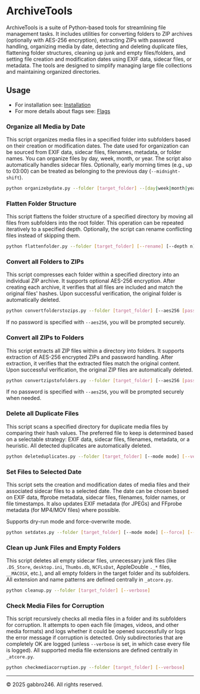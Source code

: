 # ArchiveTools

ArchiveTools is a suite of Python-based tools for streamlining file management tasks. It includes utilities for converting folders to ZIP archives (optionally with AES-256 encryption), extracting ZIPs with password handling, organizing media by date, detecting and deleting duplicate files, flattening folder structures, cleaning up junk and empty files/folders, and setting file creation and modification dates using EXIF data, sidecar files, or metadata. The tools are designed to simplify managing large file collections and maintaining organized directories.

## Usage

* For installation see: [Installation](readme_installation.md)
* For more details about flags see: [Flags](readme_flags.md)

### Organize all Media by Date

This script organizes media files in a specified folder into subfolders based on their creation or modification dates. The date used for organization can be sourced from EXIF data, sidecar files, filenames, metadata, or folder names. You can organize files by day, week, month, or year. The script also automatically handles sidecar files. Optionally, early morning times (e.g., up to 03:00) can be treated as belonging to the previous day (`--midnight-shift`).

```bash
python organizebydate.py --folder [target_folder] --[day|week|month|year] [--rename] [--mode mode] [--midnight-shift] [--verbose]
```

### Flatten Folder Structure

This script flattens the folder structure of a specified directory by moving all files from subfolders into the root folder. This operation can be repeated iteratively to a specified depth. Optionally, the script can rename conflicting files instead of skipping them.

```bash
python flattenfolder.py --folder [target_folder] [--rename] [--depth n] [--verbose]
```

### Convert all Folders to ZIPs

This script compresses each folder within a specified directory into an individual ZIP archive. It supports optional AES-256 encryption. After creating each archive, it verifies that all files are included and match the original files' hashes. Upon successful verification, the original folder is automatically deleted.

```bash
python convertfolderstozips.py --folder [target_folder] [--aes256 [password]] [--verbose]
```

If no password is specified with `--aes256`, you will be prompted securely.

### Convert all ZIPs to Folders

This script extracts all ZIP files within a directory into folders. It supports extraction of AES-256 encrypted ZIPs and password handling. After extraction, it verifies that the extracted files match the original content. Upon successful verification, the original ZIP files are automatically deleted.

```bash
python convertzipstofolders.py --folder [target_folder] [--aes256 [password]] [--verbose]
```

If no password is specified with `--aes256`, you will be prompted securely when needed.

### Delete all Duplicate Files

This script scans a specified directory for duplicate media files by comparing their hash values. The preferred file to keep is determined based on a selectable strategy: EXIF data, sidecar files, filenames, metadata, or a heuristic. All detected duplicates are automatically deleted.

```bash
python deleteduplicates.py --folder [target_folder] [--mode mode] [--verbose]
```

### Set Files to Selected Date

This script sets the creation and modification dates of media files and their associated sidecar files to a selected date. The date can be chosen based on EXIF data, ffprobe metadata, sidecar files, filenames, folder names, or file timestamps. It also updates EXIF metadata (for JPEGs) and FFprobe metadata (for MP4/MOV files) where possible.

Supports dry-run mode and force-overwrite mode.

```bash
python setdates.py --folder [target_folder] [--mode mode] [--force] [--dry-run] [--verbose]
```

### Clean up Junk Files and Empty Folders

This script deletes all empty sidecar files, unnecessary junk files (like `.DS_Store`, `desktop.ini`, `Thumbs.db`, `NCFLsDat`, AppleDouble `._*` files, `__MACOSX`, etc.), and all empty folders in the target folder and its subfolders. All extension and name patterns are defined centrally in `_atcore.py`.

```bash
python cleanup.py --folder [target_folder] [--verbose]
```

### Check Media Files for Corruption

This script recursively checks all media files in a folder and its subfolders for corruption. It attempts to open each file (images, videos, and other media formats) and logs whether it could be opened successfully or logs the error message if corruption is detected. Only subdirectories that are completely OK are logged (unless `--verbose` is set, in which case every file is logged). All supported media file extensions are defined centrally in `_atcore.py`.

```bash
python checkmediacorruption.py --folder [target_folder] [--verbose]
```

---

© 2025 gabbro246. All rights reserved.
